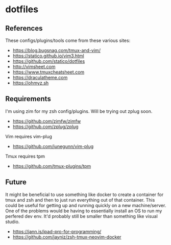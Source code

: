 # dotfiles

## References
These configs/plugins/tools come from these various sites:  

* https://blog.bugsnag.com/tmux-and-vim/
* https://statico.github.io/vim3.html
* https://github.com/statico/dotfiles
* http://vimsheet.com
* https://www.tmuxcheatsheet.com
* https://draculatheme.com
* https://ohmyz.sh


## Requirements
I'm using zim for my zsh config/plugins. Will be trying out zplug soon.  
* https://github.com/zimfw/zimfw
* https://github.com/zplug/zplug

Vim requires vim-plug  
* https://github.com/junegunn/vim-plug

Tmux requires tpm  
* https://github.com/tmux-plugins/tpm

## Future
It might be beneficial to use something like docker to create a container for tmux and zsh
and then to just run everything out of that container. This could be useful for getting
up and running quickly on a new machine/server. One of the problems would be having to
essentially install an OS to run my perfered dev env. It'd probably still be smaller than
something like visual studio.  
* https://jann.is/ipad-pro-for-programming/
* https://github.com/jayniz/zsh-tmux-neovim-docker
